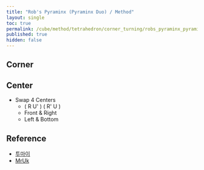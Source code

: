 ```yaml
---
title: "Rob's Pyraminx (Pyraminx Duo) / Method"
layout: single
toc: true
permalink: /cube/method/tetrahedron/corner_turning/robs_pyraminx_pyraminx_duo/method
published: true
hidden: false
---
```


<head>
  <base target="_blank">
</head>



## Corner



## Center

- Swap 4 Centers
  - ( R U' ) ( R' U )
  - Front & Right
  - Left & Bottom



## Reference

- [투마이](https://youtu.be/e-FgTsVoQZo)
- [MrUk](https://youtu.be/AVRRHVgIeh4)
